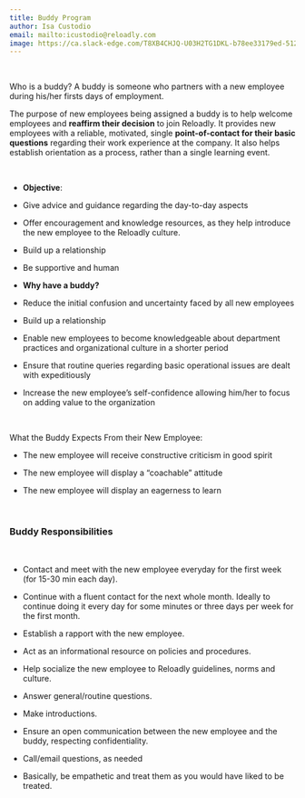 ```yaml
---
title: Buddy Program
author: Isa Custodio
email: mailto:icustodio@reloadly.com
image: https://ca.slack-edge.com/T8XB4CHJQ-U03H2TG1DKL-b78ee33179ed-512   
---
```



&nbsp;


Who is a buddy? A buddy is someone who partners with a new employee during his/her firsts days of employment. 

The purpose of new employees being assigned a buddy is to help welcome employees and **reaffirm their decision** to join Reloadly. It provides new employees with a reliable, motivated, single **point-of-contact for their basic questions** regarding their work experience at the company. It also helps establish orientation as a process, rather than a single learning event. 

&nbsp;

*   **Objective**:  
    
*   Give advice and guidance regarding the day-to-day aspects
    
*   Offer encouragement and knowledge resources, as they help introduce the new employee to the Reloadly culture. 
    
*   Build up a relationship
    
*   Be supportive and human
    

*   **Why have a buddy?**
    

*   Reduce the initial confusion and uncertainty faced by all new employees
    
*   Build up a relationship
    
*   Enable new employees to become knowledgeable about department practices and organizational culture in a shorter period 
    
*   Ensure that routine queries regarding basic operational issues are dealt with expeditiously
    
*   Increase the new employee’s self-confidence allowing him/her to focus on adding value to the organization 
    

&nbsp;

What the Buddy Expects From their New Employee:  

*   The new employee will receive constructive criticism in good spirit
    
*   The new employee will display a “coachable” attitude 
    
*   The new employee will display an eagerness to learn 
    
&nbsp;

### Buddy Responsibilities
    
&nbsp;

*   Contact and meet with the new employee everyday for the first week (for 15-30 min each day).
    
*   Continue with a fluent contact for the next whole month. Ideally to continue doing it every day for some minutes or three days per week for the first month. 
    
*   Establish a rapport with the new employee.
    
*   Act as an informational resource on policies and procedures.
    
*   Help socialize the new employee to Reloadly guidelines, norms and culture.
    
*   Answer general/routine questions.
    
*   Make introductions.
    
*   Ensure an open communication between the new employee and the buddy, respecting confidentiality.
    
*   Call/email questions, as needed
    
*   Basically, be empathetic and treat them as you would have liked to be treated.